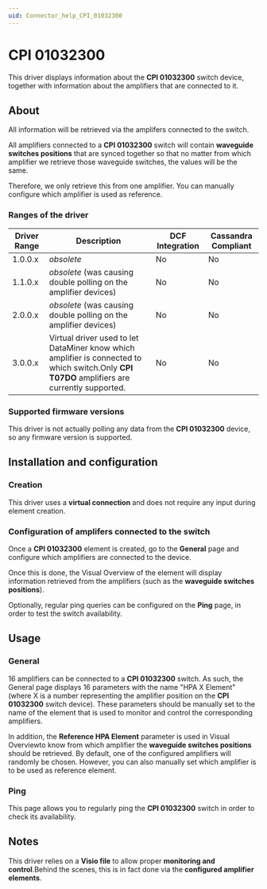 ```yaml
---
uid: Connector_help_CPI_01032300
---
```


# CPI 01032300

This driver displays information about the **CPI 01032300** switch device, together with information about the amplifiers that are connected to it.

## About

All information will be retrieved via the amplifers connected to the switch.

All amplifiers connected to a **CPI 01032300** switch will contain **waveguide switches positions** that are synced together so that no matter from which amplifier we retrieve those waveguide switches, the values will be the same.

Therefore, we only retrieve this from one amplifier. You can manually configure which amplifier is used as reference.

### Ranges of the driver

| **Driver Range** | **Description**                                                                                                                               | **DCF Integration** | **Cassandra Compliant** |
|------------------|-----------------------------------------------------------------------------------------------------------------------------------------------|---------------------|-------------------------|
| 1.0.0.x          | *obsolete*                                                                                                                                    | No                  | No                      |
| 1.1.0.x          | *obsolete* (was causing double polling on the amplifier devices)                                                                              | No                  | No                      |
| 2.0.0.x          | *obsolete* (was causing double polling on the amplifier devices)                                                                              | No                  | No                      |
| 3.0.0.x          | Virtual driver used to let DataMiner know which amplifier is connected to which switch.Only **CPI T07DO** amplifiers are currently supported. | No                  | No                      |

### Supported firmware versions

This driver is not actually polling any data from the **CPI 01032300** device, so any firmware version is supported.

## Installation and configuration

### Creation

This driver uses a **virtual connection** and does not require any input during element creation.

### Configuration of amplifers connected to the switch

Once a **CPI 01032300** element is created, go to the **General** page and configure which amplifiers are connected to the device.

Once this is done, the Visual Overview of the element will display information retrieved from the amplifiers (such as the **waveguide switches positions**).

Optionally, regular ping queries can be configured on the **Ping** page, in order to test the switch availability.

## Usage

### General

16 amplifiers can be connected to a **CPI 01032300** switch. As such, the General page displays 16 parameters with the name "HPA X Element" (where X is a number representing the amplifier position on the **CPI 01032300** switch device). These parameters should be manually set to the name of the element that is used to monitor and control the corresponding amplifiers.

In addition, the **Reference HPA Element** parameter is used in Visual Overviewto know from which amplifier the **waveguide switches positions** should be retrieved. By default, one of the configured amplifiers will randomly be chosen. However, you can also manually set which amplifier is to be used as reference element.

### Ping

This page allows you to regularly ping the **CPI 01032300** switch in order to check its availability.

## Notes

This driver relies on a **Visio file** to allow proper **monitoring and control**.Behind the scenes, this is in fact done via the **configured amplifier elements**.
